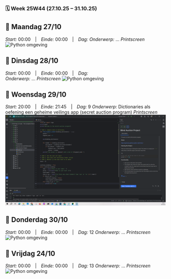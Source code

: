 ### 🗓️ Week 25W44 (27.10.25 – 31.10.25)

## 📅 Maandag 27/10
*Start:* 00:00 | *Einde:* 00:00 | *Dag:* 
*Onderwerp:* ...
*Printscreen*
![Python omgeving](../images/oktober_2025/)

## 📅 Dinsdag 28/10
*Start:* 00:00 | *Einde:* 00:00 | *Dag:*  
*Onderwerp:* ...
*Printscreen*
![Python omgeving](../images/oktober_2025/)

## 📅 Woensdag 29/10
*Start:* 20:00 | *Einde:* 21:45 | *Dag:* 9 
*Onderwerp:* Dictionaries als oefening een geheime veilings app (secret auction program)
*Printscreen*
![Python omgeving](../images/oktober_2025/woensdag_29_oktober.PNG)

## 📅 Donderdag 30/10
*Start:* 00:00 | *Einde:* 00:00 | *Dag:* 12 
*Onderwerp:* ...
*Printscreen*
![Python omgeving](../images/oktober_2025/)

## 📅 Vrijdag 24/10
*Start:* 00:00 | *Einde:* 00:00 | *Dag:* 13
*Onderwerp:* ...
*Printscreen*
![Python omgeving](../images/oktober_2025/)

